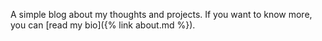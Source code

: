 A simple blog about my thoughts and projects. If you want to know more, you can [read my bio]({% link about.md %}).

